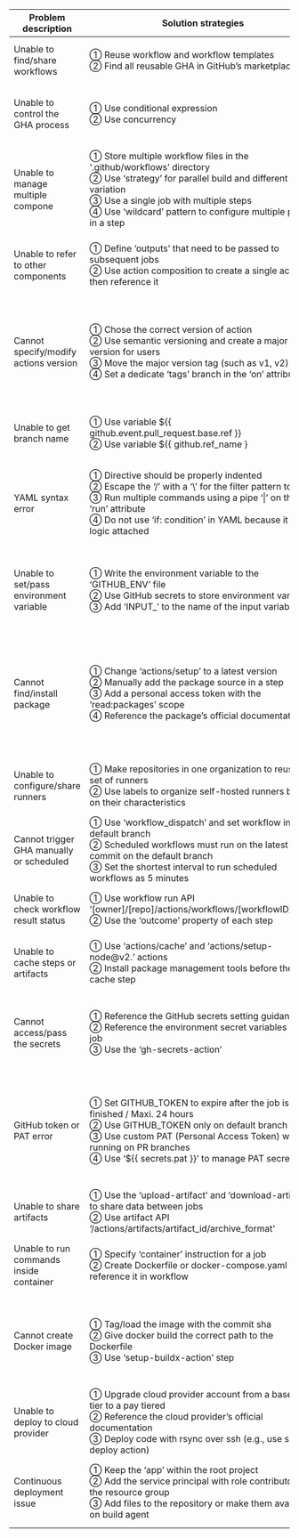 | Problem description | Solution strategies | Examples |
| ---- | ---- | ---- |
|Unable to find/share workflows   | ① Reuse workflow and workflow templates <br> ② Find all reusable GHA in GitHub’s marketplace |① https://stackoverflow.com/questions/59230841/does-github-actions-have-templates <br>  ② https://stackoverflow.com/questions/64373957/github-actions-is-there-anywhere-that-lists-them-all |
|Unable to control the GHA process|① Use conditional expression <br> ② Use concurrency |① https://stackoverflow.com/questions/60589373/how-to-force-to-exit-in-github-actions-step <br>  ② https://stackoverflow.com/questions/68754709/github-actions-push-several-times-but-i-want-the-build-to-be-done-only-for-the|
|Unable to manage multiple compone|① Store multiple workflow files in the ‘.github/workflows’ directory <br> ② Use ‘strategy’ for parallel build and different variation <br> ③ Use a single job with multiple steps <br> ④ Use ‘wildcard’ pattern to configure multiple paths in a step  |① https://stackoverflow.com/questions/57115520/can-i-have-multiple-github-actions-workflow-files <br>  ② https://stackoverflow.com/questions/59757355/reuse-portion-of-github-action-across-jobs <br> ③ https://stackoverflow.com/questions/67509818/github-actions-run-multiple-jobs-in-the-same-docker <br> ④ https://stackoverflow.com/questions/61632940/github-actions-yml-config-multiple-paths-in-a-step |
|Unable to refer to other components|① Define ‘outputs’ that need to be passed to subsequent jobs <br> ② Use action composition to create a single action then reference it |① https://stackoverflow.com/questions/59175332/using-output-from-a-previous-job-in-a-new-one-in-a-github-action <br>  ② https://stackoverflow.com/questions/58611841/how-can-i-reference-other-actions-from-my-github-actions-action-yml-file|
|Cannot specify/modify actions version | ① Chose the correct version of action <br> ② Use semantic versioning and create a major version for users <br> ③ Move the major version tag (such as v1, v2) <br> ④ Set a dedicate ‘tags’ branch in the ‘on’ attributte |① https://stackoverflow.com/questions/62399981/github-actions-go-test-cannot-find-package-error-how-can-i-fix-this <br>  ②  https://stackoverflow.com/questions/71558639/is-there-a-way-to-specify-a-dynamic-version-for-a-github-action <br> ③ https://stackoverflow.com/questions/70192880/how-to-know-what-version-of-a-github-action-to-use <br> ④ https://stackoverflow.com/questions/57835401/how-to-automatically-select-the-latest-tagged-version-of-an-github-action|
|Unable to get branch name | ① Use variable ${{ github.event.pull_request.base.ref }} <br> ② Use variable ${{ github.ref_name } |① https://stackoverflow.com/questions/62097282/get-target-branch-ref-in-github-actions-for-pr-that-is-not-from-a-fork <br>  ② https://stackoverflow.com/questions/60300169/how-to-get-branch-name-on-github-action|
|YAML syntax error | ① Directive should be properly indented <br> ② Escape the ‘/’ with a ‘\’ for the filter pattern to work <br> ③ Run multiple commands using a pipe ‘\|’ on the ‘run’ attribute <br> ④ Do not use ‘if: condition’ in YAML because it is no logic attached |① https://stackoverflow.com/questions/65652624/you-have-an-error-in-your-yaml-syntax-on-line-10 <br>  ② https://stackoverflow.com/questions/70101203/github-actions-workflow-syntax-not-working-as-expected <br> ③ https://stackoverflow.com/questions/56726429/how-to-run-multiple-commands-in-one-github-actions-docker <br> ④ https://stackoverflow.com/questions/65543489/github-actions-conditional-config|
|Unable to set/pass environment variable | ① Write the environment variable to the ‘GITHUB_ENV’ file <br> ② Use GitHub secrets to store environment variables <br> ③ Add ‘INPUT_’ to the name of the input variable |① https://stackoverflow.com/questions/65600555/reference-the-runner-context-in-jobs-env-clause <br>  ② https://stackoverflow.com/questions/74021760/how-to-use-environment-variables-on-github-actions-without-hard-coding-them-is <br> ③ https://stackoverflow.com/questions/58242357/how-to-pass-environment-variable-received-from-github-actions|
|Cannot find/install package | ① Change ‘actions/setup’ to a latest version <br> ② Manually add the package source in a step <br> ③ Add a personal access token with the ‘read:packages’ scope <br> ④ Reference the package’s official documentation |① https://stackoverflow.com/questions/62399981/github-actions-go-test-cannot-find-package-error-how-can-i-fix-this <br>  ② https://stackoverflow.com/questions/74133532/how-can-i-import-a-powershell-module-inside-a-github-workflow-from-another-repos <br> ③ https://stackoverflow.com/questions/58975181/download-private-module-from-github-package-registry-via-yarn-within-a-github-ac <br> ④ https://stackoverflow.com/questions/57373192/how-to-add-github-package-registry-package-as-a-gradle-dependency|
|Unable to configure/share runners | ① Make repositories in one organization to reuse a set of runners <br> ② Use labels to organize self-hosted runners based on their characteristics |① https://stackoverflow.com/questions/59129208/reuse-github-actions-self-hosted-runner-on-multiple-repositories <br>  ② https://stackoverflow.com/questions/66524359/looking-for-a-way-to-run-a-workflow-on-all-self-hosted-agents-in-a-pool-for-gith|
|Cannot trigger GHA manually or scheduled | ① Use ‘workflow_dispatch’ and set workflow in the default branch <br> ② Scheduled workflows must run on the latest commit on the default branch <br> ③ Set the shortest interval to run scheduled workflows as 5 minutes |① https://stackoverflow.com/questions/58933155/manual-workflow-triggers-in-github-actions <br>  ② https://stackoverflow.com/questions/63436541/github-action-workflow-schedule-not-working-on-non-default-branch <br> ③ https://stackoverflow.com/questions/73930702/github-action-on-scheduled-time-not-running-at-all|
|Unable to check workflow result status | ① Use workflow run API ‘[owner]/[repo]/actions/workflows/[workflowID]/runs’ <br> ② Use the ‘outcome’ property of each step |① https://stackoverflow.com/questions/65953108/how-can-i-get-the-passing-failing-status-of-a-github-action-workflow <br>  ② https://stackoverflow.com/questions/57850553/github-actions-check-steps-status|
| Unable to cache steps or artifacts | ① Use ‘actions/cache’ and ‘actions/setup-node@v2.’ actions <br> ② Install package management tools before the cache step |① https://stackoverflow.com/questions/65543404/how-to-run-a-node-js-github-repository-as-a-service-in-another-repository-on-git <br>  ② https://stackoverflow.com/questions/61140372/cannot-cache-dependencies-on-github-actions-using-pipenv |
|Cannot access/pass the secrets | ① Reference the GitHub secrets setting guidance <br> ② Reference the environment secret variables in the job <br> ③ Use the ‘gh-secrets-action’ |① https://stackoverflow.com/questions/72925899/github-actions-detect-if-secret-exists <br>  ② https://stackoverflow.com/questions/73890831/does-github-support-environmental-secrets-into-environmental-variables <br> ③ https://stackoverflow.com/questions/68909767/how-to-pass-an-api-token-as-output-variable-between-jobs-in-github-actions |
|GitHub token or PAT error | ① Set GITHUB_TOKEN to expire after the job is finished / Maxi. 24 hours <br> ② Use GITHUB_TOKEN only on default branch <br> ③ Use custom PAT (Personal Access Token) when running on PR branches <br> ④ Use ‘${{ secrets.pat }}’ to manage PAT secret |① https://stackoverflow.com/questions/73643738/secrets-github-token-could-be-expired-in-github-action <br>  ② https://stackoverflow.com/questions/70646920/github-token-permission-denied-write-package-when-build-and-push-docker-in-githu <br> ③ https://stackoverflow.com/questions/70646920/github-token-permission-denied-write-package-when-build-and-push-docker-in-githu <br> ④ https://stackoverflow.com/questions/68682406/stuck-at-using-pat-personal-access-token-in-github-actions|
|Unable to share artifacts  | ① Use the ‘upload-artifact’ and ‘download-artifact’ to share data between jobs <br> ② Use artifact API ‘/actions/artifacts/artifact_id/archive_format' |① https://stackoverflow.com/questions/57498605/github-actions-share-workspace-artifacts-between-jobs <br>  ② https://stackoverflow.com/questions/60355925/share-artifacts-between-workflows-github-actions |
|Unable to run commands inside container | ① Specify ‘container’ instruction for a job <br> ② Create Dockerfile or docker-compose.yaml then reference it in workflow |① https://stackoverflow.com/questions/58930529/github-action-how-do-i-run-commands-inside-a-docker-container <br>  ② https://stackoverflow.com/questions/61042437/can-i-reference-a-dockerfile-instead-of-an-image-in-a-github-actions-workflow |
| Cannot create Docker image | ① Tag/load the image with the commit sha <br> ② Give docker build the correct path to the Dockerfile <br> ③ Use ‘setup-buildx-action’ step |① https://stackoverflow.com/questions/64582790/how-do-you-build-a-docker-image-and-use-it-as-the-container-for-the-next-job-in <br>  ② https://stackoverflow.com/questions/69204872/build-docker-image-using-github-actions-no-such-file-or-directory <br> ③ https://stackoverflow.com/questions/66142872/how-to-solve-error-with-rootless-docker-in-github-actions-self-hosted-runner-wr |
|Unable to deploy to cloud provider | ① Upgrade cloud provider account from a base free tier to a pay tiered <br> ② Reference the cloud provider’s official documentation <br> ③ Deploy code with rsync over ssh (e.g., use ssh deploy action) | ① https://stackoverflow.com/questions/69511599/unable-to-deploy-to-azure-web-app-services <br>  ② https://stackoverflow.com/questions/63402935/azure-aks-deploy-using-github-actions <br> ③https://stackoverflow.com/questions/73443549/githubactions-copy-upload-file-to-windows-based-ec2-instance|
|Continuous deployment issue | ① Keep the ‘app’ within the root project <br> ② Add the service principal with role contributor to the resource group <br> ③ Add files to the repository or make them available on build agent | ① https://stackoverflow.com/questions/71216928/continuous-deployment-throwing-error-using-github-action <br>  ② https://stackoverflow.com/questions/71394641/get-the-azure-credentials-of-a-service-principal <br> ③ https://stackoverflow.com/questions/68374658/github-action-on-net-framework-project-fails|
